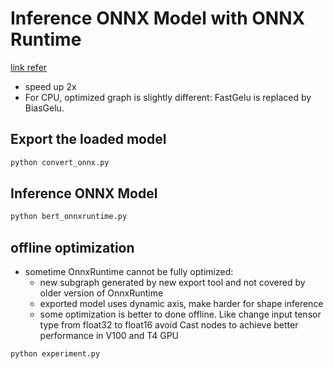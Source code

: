# Inference ONNX Model with ONNX Runtime
[link refer](https://github.com/microsoft/onnxruntime/blob/master/onnxruntime/python/tools/transformers/notebooks/Inference_GPT2_with_OnnxRuntime_on_CPU.ipynb)
* speed up 2x
* For CPU, optimized graph is slightly different: FastGelu is replaced by BiasGelu.
## Export the loaded model
```bash
python convert_onnx.py
```
## Inference ONNX Model
```bash
python bert_onnxruntime.py
```
## offline optimization
* sometime OnnxRuntime cannot be fully optimized:
    * new subgraph generated by new export tool and not covered by older version of OnnxRuntime
    * exported model uses dynamic axis, make harder for shape inference
    * some optimization is better to done offline. Like change input tensor type from float32 to float16 avoid Cast nodes to achieve better performance in V100 and T4 GPU
```bash
python experiment.py
```  
